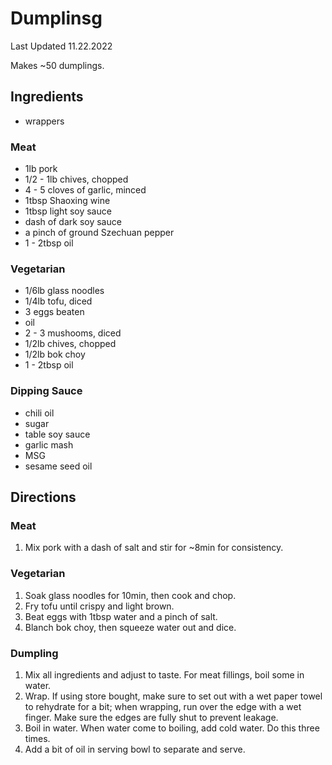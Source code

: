 # Dumplinsg

Last Updated 11.22.2022

Makes ~50 dumplings.

## Ingredients

* wrappers

### Meat

* 1lb pork
* 1/2 - 1lb chives, chopped
* 4 - 5 cloves of garlic, minced
* 1tbsp Shaoxing wine
* 1tbsp light soy sauce
* dash of dark soy sauce
* a pinch of ground Szechuan pepper
* 1 - 2tbsp oil

### Vegetarian

* 1/6lb glass noodles
* 1/4lb tofu, diced
* 3 eggs beaten
* oil
* 2 - 3 mushooms, diced
* 1/2lb chives, chopped
* 1/2lb bok choy
* 1 - 2tbsp oil

### Dipping Sauce

* chili oil
* sugar
* table soy sauce
* garlic mash
* MSG
* sesame seed oil

## Directions

### Meat

1. Mix pork with a dash of salt and stir for ~8min for consistency.

### Vegetarian

1. Soak glass noodles for 10min, then cook and chop.
1. Fry tofu until crispy and light brown.
1. Beat eggs with 1tbsp water and a pinch of salt.
1. Blanch bok choy, then squeeze water out and dice.

### Dumpling

1. Mix all ingredients and adjust to taste. For meat fillings, boil some in
   water.
1. Wrap. If using store bought, make sure to set out with a wet paper towel to
   rehydrate for a bit; when wrapping, run over the edge with a wet finger. Make
   sure the edges are fully shut to prevent leakage.
1. Boil in water. When water come to boiling, add cold water. Do this three
   times.
1. Add a bit of oil in serving bowl to separate and serve.
